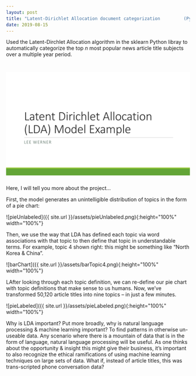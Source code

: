 ```yaml
---
layout: post
title: "Latent-Dirichlet Allocation document categorization         (Python, Natural Langauge Processing)"
date: 2019-08-15
---
```


Used the Latent-Dirchlet Allocation algorithm in the sklearn Python libray to automatically categorize the top _n_ most popular
news article title subjects over a multiple year period.

# <a href="/assets/lda-model-example.pdf" class="image fit"><img src="assets/lda-model-example.pdf" alt="Project Overview Presentation (PDF)"></a>

<p>Here, I will tell you more about the project...</p>

<p>First, the model generates an unintelligible distribution of topics in the
form of a pie chart:</p>

![pieUnlabeled]({{ site.url }}/assets/pieUnlabeled.png){:height="100%" width="100%"}

<p>Then, we use the way that LDA has
defined each topic via word
associations with that topic to then
define that topic in understandable
terms.
For example, topic 4 shown right: this
might be something like “North Korea
& China”.</p>
![barChart]({{ site.url }}/assets/barTopic4.png){:height="100%" width="100%"}

<p>LAfter looking through each topic
definition, we can re-define our pie
chart with topic definitions that make
sense to us humans.
Now, we’ve transformed 50,120 article
titles into nine topics – in just a few
minutes.</p>
![pieLabeled]({{ site.url }}/assets/pieLabeled.png){:height="100%" width="100%"}

Why is LDA important? Put more broadly, why is natural language processing & machine learning
important?
To find patterns in otherwise un-useable data. Any scenario where there is a mountain of data
that is in the form of language, natural language processing will be useful.
As one thinks about the opportunity & insight this might give their business, it’s important to
also recognize the ethical ramifications of using machine learning techniques on large sets of
data. What if, instead of article titles, this was trans-scripted phone conversation data?